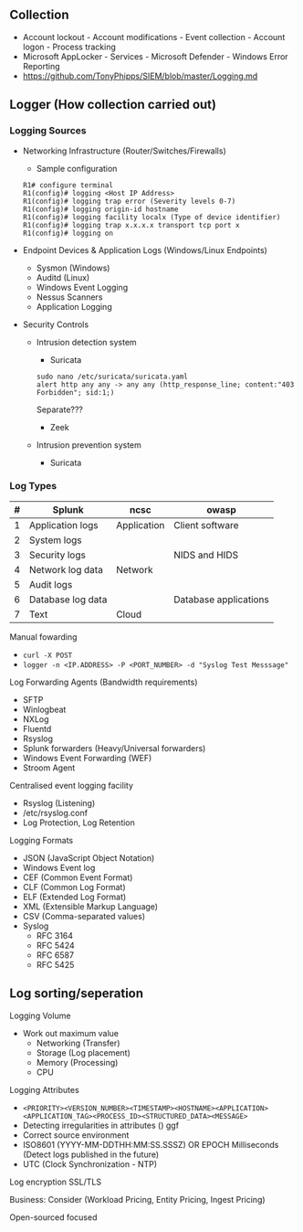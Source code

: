 ## Collection
- Account lockout - Account modifications - Event collection - Account logon - Process tracking
- Microsoft AppLocker - Services - Microsoft Defender - Windows Error Reporting
- https://github.com/TonyPhipps/SIEM/blob/master/Logging.md

## Logger (How collection carried out)

### Logging Sources

- Networking Infrastructure (Router/Switches/Firewalls)
  - Sample configuration
  ```
  R1# configure terminal
  R1(config)# logging <Host IP Address>
  R1(config)# logging trap error (Severity levels 0-7)
  R1(config)# logging origin-id hostname
  R1(config)# logging facility localx (Type of device identifier)
  R1(config)# logging trap x.x.x.x transport tcp port x
  R1(config)# logging on
  ```

- Endpoint Devices & Application Logs (Windows/Linux Endpoints)
  - Sysmon (Windows)
  - Auditd (Linux)
  - Windows Event Logging
  - Nessus Scanners
  - Application Logging

- Security Controls
  - Intrusion detection system
    - Suricata
    ```
    sudo nano /etc/suricata/suricata.yaml
    alert http any any -> any any (http_response_line; content:"403 Forbidden"; sid:1;)
    ```
    Separate???
    - Zeek
      
  - Intrusion prevention system
    - Suricata

### Log Types

| # | Splunk | ncsc | owasp |
| - | ----------- | ----------- | ----------- |
| 1 | Application logs       | Application | Client software |
| 2 | System logs        | | |
| 3 | Security logs        | | NIDS and HIDS |
| 4 | Network log data        | Network  | |
| 5 | Audit logs        | | |
| 6 | Database log data        | | Database applications |
| 7 | Text        | Cloud  | |

Manual fowarding
-  `curl -X POST`
-  `logger -n <IP.ADDRESS> -P <PORT_NUMBER> -d "Syslog Test Messsage"`

Log Forwarding Agents (Bandwidth requirements)
- SFTP
- Winlogbeat
- NXLog
- Fluentd 
- Rsyslog
- Splunk forwarders (Heavy/Universal forwarders)
- Windows Event Forwarding (WEF)
- Stroom Agent

Centralised event logging facility
- Rsyslog (Listening)
- /etc/rsyslog.conf
- Log Protection, Log Retention

Logging Formats
- JSON (JavaScript Object Notation)
- Windows Event log
- CEF (Common Event Format)
- CLF (Common Log Format)
- ELF (Extended Log Format)
- XML (Extensible Markup Language)
- CSV (Comma-separated values)
- Syslog
  - RFC 3164
  - RFC 5424
  - RFC 6587
  - RFC 5425

Log sorting/seperation
- 

Logging Volume
- Work out maximum value 
  - Networking (Transfer)
  - Storage (Log placement)
  - Memory (Processing)
  - CPU

Logging Attributes
- `<PRIORITY><VERSION_NUMBER><TIMESTAMP><HOSTNAME><APPLICATION><APPLICATION_TAG><PROCESS_ID><STRUCTURED_DATA><MESSAGE>`
- Detecting irregularities in attributes () ggf
- Correct source environment
- ISO8601 (YYYY-MM-DDTHH:MM:SS.SSSZ) OR EPOCH Milliseconds (Detect logs published in the future)
- UTC (Clock Synchronization - NTP)

Log encryption
SSL/TLS

Business:
Consider (Workload Pricing, Entity Pricing, Ingest Pricing)

Open-sourced focused
